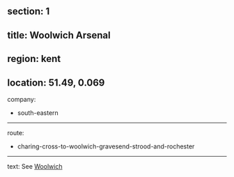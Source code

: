 section: 1
----
title: Woolwich Arsenal
----
region: kent
----
location: 51.49, 0.069
----
company:
- south-eastern
----
route:
- charing-cross-to-woolwich-gravesend-strood-and-rochester
----
text: See [Woolwich](/stations/woolwich)
